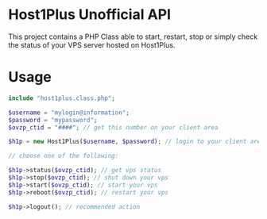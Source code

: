 Host1Plus Unofficial API
========================

This project contains a PHP Class able to start, restart, stop or simply check the status of your VPS server hosted on Host1Plus.

Usage
=====

```PHP
include "host1plus.class.php";

$username = "mylogin@information";
$password = "mypassword";
$ovzp_ctid = "####"; // get this number on your client area

$h1p = new Host1Plus($username, $password); // login to your client area on Host1Plus

// choose one of the following:

$h1p->status($ovzp_ctid); // get vps status
$h1p->stop($ovzp_ctid); // shut down your vps
$h1p->start($ovzp_ctid); // start your vps
$h1p->reboot($ovzp_ctid); // restart your vps

$h1p->logout(); // recommended action
```

